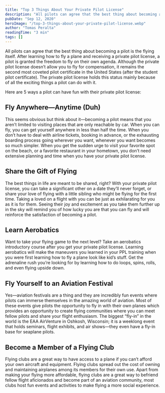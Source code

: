```yaml
---
title: "Top 3 Things About Your Private Pilot License"
description: "All pilots can agree that the best thing about becoming a pilot is the flying itself. After learning how to fly a plane and receiving a private pilot license, a pilot is granted the freedom to fly on their own agenda. Although the private pilot license doesn’t allow you to fly for compensation, it remains the second most coveted pilot certificate in the United States (after the student pilot certificate). The private pilot license holds this status mainly because of all the exciting things a pilot can do with it."
pubDate: "Sep 12, 2020"
heroImage: "/top-3-things-about-your-private-pilot-license.webp"
author: "Tomas Peralta"
readingTime: "3 min"
tags: []
---
```


All pilots can agree that the best thing about becoming a pilot is the flying itself. After learning how to fly a plane and receiving a private pilot license, a pilot is granted the freedom to fly on their own agenda. Although the private pilot license doesn’t allow you to fly for compensation, it remains the second most coveted pilot certificate in the United States (after the student pilot certificate). The private pilot license holds this status mainly because of all the exciting things a pilot can do with it.

Here are 5 ways a pilot can have fun with their private pilot license:

## Fly Anywhere—Anytime (Duh)

This seems obvious but think about it—becoming a pilot means that you aren’t limited to visiting places that are only reachable by car. When you can fly, you can get yourself anywhere in less than half the time. When you don’t have to deal with airline tickets, booking in advance, or the exhausting boarding process going wherever you want, whenever you want becomes so much simpler. When you get the sudden urge to visit your favorite spot on the beach, or a favorite restaurant in your hometown, you don’t need extensive planning and time when you have your private pilot license.

## Share the Gift of Flying

The best things in life are meant to be shared, right? With your private pilot license, you can take a significant other on a date they’ll never forget, or share your love of flying with a little sibling who might be flying for the first time. Taking a loved on a flight with you can be just as exhilarating for you as it is for them. Seeing their joy and excitement as you take them further up in the sky will remind you of how lucky you are that you can fly and will reinforce the satisfaction of becoming a pilot.

## Learn Aerobatics

Want to take your flying game to the next level? Take an aerobatics introductory course after you get your private pilot license. Learning aerobatics will make the maneuvers you learned in your PPL training when you were first learning how to fly a plane look like kid’s stuff. Get the adrenaline rush you’re looking for by learning how to do loops, spins, rolls, and even flying upside down.

## Fly Yourself to an Aviation Festival

Yes—aviation festivals are a thing and they are incredibly fun events where pilots can immerse themselves in the amazing world of aviation. Most of these events give pilots the opportunity to fly in with their own planes which provides an opportunity to create flying communities where you can meet fellow pilots and share your flight enthusiasm. The biggest “fly-in” in the world is the EAA AirVenture in Oshkosh, Wisconsin; it is a weeklong event that holds seminars, flight exhibits, and air shows—they even have a fly-in base for seaplane pilots.

## Become a Member of a Flying Club

Flying clubs are a great way to have access to a plane if you can’t afford your own aircraft and equipment. Flying clubs spread out the cost of owning and maintaining airplanes among its members for their own use. Apart from making your flying more affordable, flying clubs are a great way to befriend fellow flight aficionados and become part of an aviation community, most clubs host fun events and activities to make flying a more social experience.
